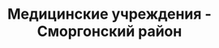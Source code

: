 ---
district_id: 4-17-0
district_name: Сморгонский район
title: Медицинские учреждения - Сморгонский район
---